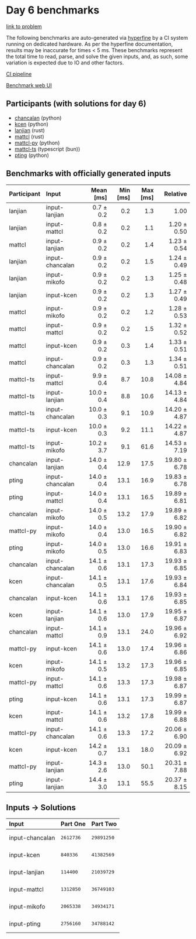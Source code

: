 # Day 6 benchmarks

[link to problem](https://adventofcode.com/2023/day/6)

The following benchmarks are auto-generated via
[hyperfine](https://github.com/sharkdp/hyperfine) by a CI system running on
dedicated hardware. As per the hyperfine documentation, results may be
inaccurate for times < 5 ms. These benchmarks represent the total time to read,
parse, and solve the given inputs, and, as such, some variation is expected due
to IO and other factors.

[CI pipeline](http://ci.papercode.net:8080/teams/main/pipelines/aoc2023)

[Benchmark web UI](https://aoc.ancalagon.black)


## Participants (with solutions for day 6)

- [chancalan](https://github.com/chancalan/aoc2023) (python)
- [kcen](https://github.com/kcen/aoc2023) (python)
- [lanjian](https://github.com/lanjian/aoc-2023) (rust)
- [mattcl](https://github.com/mattcl/aoc2023) (rust)
- [mattcl-py](https://github.com/mattcl/aoc2023-py) (python)
- [mattcl-ts](https://github.com/mattcl/aoc2023-js) (typescript (bun))
- [pting](https://github.com/pting/aoc2023) (python)


## Benchmarks with officially generated inputs

| Participant | Input | Mean [ms] | Min [ms] | Max [ms] | Relative |
|:---|:---|---:|---:|---:|---:|
| lanjian | input-lanjian | 0.7 ± 0.2 | 0.2 | 1.3 | 1.00 |
| lanjian | input-mattcl | 0.8 ± 0.2 | 0.2 | 1.1 | 1.20 ± 0.50 |
| mattcl | input-lanjian | 0.9 ± 0.2 | 0.2 | 1.4 | 1.23 ± 0.54 |
| lanjian | input-chancalan | 0.9 ± 0.2 | 0.2 | 1.5 | 1.24 ± 0.49 |
| lanjian | input-mikofo | 0.9 ± 0.2 | 0.2 | 1.3 | 1.25 ± 0.48 |
| lanjian | input-kcen | 0.9 ± 0.2 | 0.2 | 1.3 | 1.27 ± 0.49 |
| mattcl | input-mikofo | 0.9 ± 0.2 | 0.2 | 1.2 | 1.28 ± 0.53 |
| mattcl | input-mattcl | 0.9 ± 0.2 | 0.2 | 1.5 | 1.32 ± 0.52 |
| mattcl | input-kcen | 0.9 ± 0.2 | 0.3 | 1.4 | 1.33 ± 0.51 |
| mattcl | input-chancalan | 0.9 ± 0.2 | 0.3 | 1.3 | 1.34 ± 0.51 |
| mattcl-ts | input-mattcl | 9.9 ± 0.4 | 8.7 | 10.8 | 14.08 ± 4.84 |
| mattcl-ts | input-lanjian | 10.0 ± 0.4 | 8.8 | 10.6 | 14.13 ± 4.84 |
| mattcl-ts | input-chancalan | 10.0 ± 0.3 | 9.1 | 10.9 | 14.20 ± 4.87 |
| mattcl-ts | input-kcen | 10.0 ± 0.3 | 9.2 | 11.1 | 14.22 ± 4.87 |
| mattcl-ts | input-mikofo | 10.2 ± 3.7 | 9.1 | 61.6 | 14.53 ± 7.19 |
| chancalan | input-lanjian | 14.0 ± 0.4 | 12.9 | 17.5 | 19.80 ± 6.78 |
| pting | input-chancalan | 14.0 ± 0.4 | 13.1 | 16.9 | 19.83 ± 6.78 |
| pting | input-mattcl | 14.0 ± 0.4 | 13.1 | 16.5 | 19.89 ± 6.81 |
| chancalan | input-mikofo | 14.0 ± 0.5 | 13.2 | 17.9 | 19.89 ± 6.82 |
| mattcl-py | input-mikofo | 14.0 ± 0.4 | 13.0 | 16.5 | 19.90 ± 6.82 |
| pting | input-mikofo | 14.0 ± 0.5 | 13.0 | 16.6 | 19.91 ± 6.83 |
| chancalan | input-chancalan | 14.1 ± 0.6 | 13.1 | 17.3 | 19.93 ± 6.85 |
| kcen | input-chancalan | 14.1 ± 0.5 | 13.1 | 17.6 | 19.93 ± 6.84 |
| chancalan | input-kcen | 14.1 ± 0.6 | 13.1 | 17.6 | 19.93 ± 6.85 |
| kcen | input-lanjian | 14.1 ± 0.6 | 13.0 | 17.9 | 19.95 ± 6.87 |
| chancalan | input-mattcl | 14.1 ± 0.9 | 13.1 | 24.0 | 19.96 ± 6.92 |
| mattcl-py | input-kcen | 14.1 ± 0.6 | 13.0 | 17.4 | 19.96 ± 6.86 |
| kcen | input-mikofo | 14.1 ± 0.5 | 13.2 | 17.3 | 19.96 ± 6.85 |
| mattcl-py | input-mattcl | 14.1 ± 0.6 | 13.3 | 17.3 | 19.98 ± 6.87 |
| pting | input-kcen | 14.1 ± 0.6 | 13.1 | 17.3 | 19.99 ± 6.87 |
| kcen | input-mattcl | 14.1 ± 0.6 | 13.2 | 17.8 | 19.99 ± 6.88 |
| mattcl-py | input-chancalan | 14.1 ± 0.6 | 13.3 | 17.2 | 20.06 ± 6.90 |
| kcen | input-kcen | 14.2 ± 0.7 | 13.1 | 18.0 | 20.09 ± 6.92 |
| mattcl-py | input-lanjian | 14.3 ± 2.6 | 13.0 | 50.1 | 20.31 ± 7.88 |
| pting | input-lanjian | 14.4 ± 3.0 | 13.1 | 55.5 | 20.37 ± 8.15 |


## Inputs -> Solutions

| Input | Part One | Part Two |
|:---|:---|:---|
|input-chancalan|<pre>2612736</pre>|<pre>29891250</pre>|
|input-kcen|<pre>840336</pre>|<pre>41382569</pre>|
|input-lanjian|<pre>114400</pre>|<pre>21039729</pre>|
|input-mattcl|<pre>1312850</pre>|<pre>36749103</pre>|
|input-mikofo|<pre>2065338</pre>|<pre>34934171</pre>|
|input-pting|<pre>2756160</pre>|<pre>34788142</pre>|